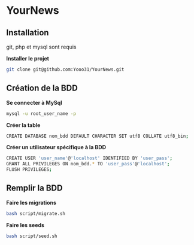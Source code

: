 # YourNews

## Installation

git, php et mysql sont requis

**Installer le projet**

```sh
git clone git@github.com:Yooo31/YourNews.git
```

## Création de la BDD

**Se connecter à MySql**

```sh
mysql -u root_user_name -p
```

**Créer la table**

```sh
CREATE DATABASE nom_bdd DEFAULT CHARACTER SET utf8 COLLATE utf8_bin;
```

**Créer un utilisateur spécifique à la BDD**

```sh
CREATE USER 'user_name'@'localhost' IDENTIFIED BY 'user_pass';
GRANT ALL PRIVILEGES ON nom_bdd.* TO 'user_pass'@'localhost';
FLUSH PRIVILEGES;
```

## Remplir la BDD

**Faire les migrations**

```sh
bash script/migrate.sh
```

**Faire les seeds**

```sh
bash script/seed.sh
```